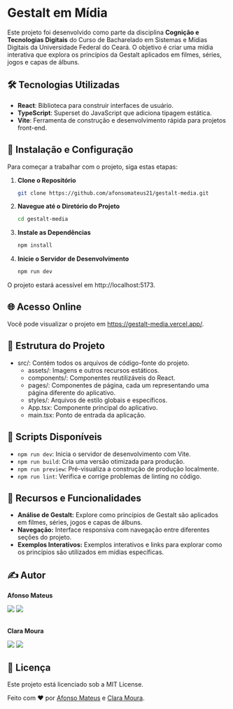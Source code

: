 # Gestalt em Mídia

Este projeto foi desenvolvido como parte da disciplina **Cognição e Tecnologias Digitais** do Curso de Bacharelado em Sistemas e Mídias Digitais da Universidade Federal do Ceará. O objetivo é criar uma mídia interativa que explora os princípios da Gestalt aplicados em filmes, séries, jogos e capas de álbuns.

## 🛠 Tecnologias Utilizadas

- **React**: Biblioteca para construir interfaces de usuário.
- **TypeScript**: Superset do JavaScript que adiciona tipagem estática.
- **Vite**: Ferramenta de construção e desenvolvimento rápida para projetos front-end.

## 🚀 Instalação e Configuração

Para começar a trabalhar com o projeto, siga estas etapas:

1. **Clone o Repositório**

   ```bash
   git clone https://github.com/afonsomateus21/gestalt-media.git
   
2. **Navegue até o Diretório do Projeto**

   ```bash
   cd gestalt-media
   
3. **Instale as Dependências**

   ```bash
   npm install
   
4. **Inicie o Servidor de Desenvolvimento**

   ```bash
   npm run dev
   
O projeto estará acessível em http://localhost:5173.


## 🌐 Acesso Online
Você pode visualizar o projeto em https://gestalt-media.vercel.app/.


## 📁 Estrutura do Projeto
- src/: Contém todos os arquivos de código-fonte do projeto.
  - assets/: Imagens e outros recursos estáticos.
  - components/: Componentes reutilizáveis do React.
  - pages/: Componentes de página, cada um representando uma página diferente do aplicativo.
  - styles/: Arquivos de estilo globais e específicos.
  - App.tsx: Componente principal do aplicativo.
  - main.tsx: Ponto de entrada da aplicação.


## 🔧 Scripts Disponíveis
- `npm run dev`: Inicia o servidor de desenvolvimento com Vite.
- `npm run build`: Cria uma versão otimizada para produção.
- `npm run preview`: Pré-visualiza a construção de produção localmente.
- `npm run lint`: Verifica e corrige problemas de linting no código.

  
## 🌟 Recursos e Funcionalidades
- **Análise de Gestalt:** Explore como princípios de Gestalt são aplicados em filmes, séries, jogos e capas de álbuns.
- **Navegação:** Interface responsiva com navegação entre diferentes seções do projeto.
- **Exemplos Interativos:** Exemplos interativos e links para explorar como os princípios são utilizados em mídias específicas.

## ✍ Autor
**Afonso Mateus**
<div> 
  <a href="https://www.linkedin.com/in/afonso-mateus-3a8522118/" target="_blank"><img src="https://img.shields.io/badge/-LinkedIn-1E90FF?style=for-the-badge&logo=linkedin&logoColor=white" target="_blank"></a> 
  <a href="mailto:afonsomateus.dev.com" target="_blank"><img src="https://img.shields.io/badge/-Gmail-1E90FF?style=for-the-badge&logo=gmail&logoColor=white" target="_blank"></a> 
</div>

<br>


**Clara Moura**
<div> 
  <a href="https://www.linkedin.com/in/claralivia/" target="_blank"><img src="https://img.shields.io/badge/-LinkedIn-8A2BE2?style=for-the-badge&logo=linkedin&logoColor=white" target="_blank"></a> 
  <a href="mailto:aclaralivia2303@hotmail.com" target="_blank"><img src="https://img.shields.io/badge/-Hotmail-8A2BE2?style=for-the-badge&logo=gmail&logoColor=white" target="_blank"></a> 
</div>

## 📜 Licença
Este projeto está licenciado sob a MIT License.

Feito com ❤ por [Afonso Mateus](https://github.com/afonsomateus21) e [Clara Moura](https://github.com/claralmoura).
